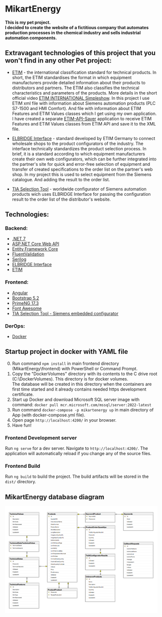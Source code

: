 # MikartEnergy

**This is my pet project.  
I decided to create the website of a fictitious company that automates production processes in the chemical industry and sells industrial automation components.**


## Extravagant technologies of this project that you won't find in any other Pet project:

- [ETIM](https://www.etim-international.com/) - the international classification standard for technical products. 
In short, the ETIM standardises the format in which equipment manufacturers provide detailed information about their products to distributors and partners. The ETIM also classifies the technical characteristics and parameters of the products. More details in the short official video [ETIM INTERNATIONAL Simpleshow](https://youtu.be/I1lp5QtDL5g?si=b8BfXdoHEKjjznqD).
In this project I use ETIM xml file with information about Siemens automation products (PLC S7-1500 and HMI Comfort). And file with information about ETIM Features and ETIM Values classes which I get using my own application. I have created a separate [ETIM-API-Saver](https://github.com/OleksiiPrykhodko/ETIM-API-Saver) application to receive ETIM Features and ETIM Values classes from ETIM API and save it to the XML file.

- [ELBRIDGE Interface](https://www.itek.de/en/beratung/standardisierung/elbridge/) - standard developed by ETIM Germany to connect wholesale shops to the product configurators of the industry. The interface technically standardizes the product selection process.
In brief, it is a standard according to which equipment manufacturers create their own web configurators, which can be further integrated into the partner's site for quick and error-free selection of equipment and transfer of created specifications to the order list on the partner's web shop. 
In my project this is used to select equipment from the Siemens catalogue. And adding the result to the order list. 

- [TIA Selection Tool](https://siemens.com/tst) - worldwide configurator of Siemens automation products wich uses ELBRIDGE Interface for passing the configuration result to the order list of the distributor's website.

## Technologies:

### Backend:
  - [.NET 7](https://dotnet.microsoft.com/download)
  - [ASP.NET Core Web API](https://dotnet.microsoft.com/en-us/apps/aspnet/apis)
  - [Entity Framework Core](https://docs.microsoft.com/ef/core)
  - [FluentValidation](https://github.com/JeremySkinner/FluentValidation)
  - [Serilog](https://serilog.net/)
  - [ELBRIDGE Interface](https://www.itek.de/en/beratung/standardisierung/elbridge/)
  - [ETIM](https://etimapi.etim-international.com/)

### Frontend:
- [Angular](https://angular.io/docs)
- [Bootstrap 5.2](https://getbootstrap.com/docs/5.2/getting-started/introduction/)
- [PrimeNG 17.3](https://primeng.org/installation)
- [Font Awesome](https://fontawesome.com/)
- [TIA Selection Tool - Siemens embedded configurator](https://www.siemens.com/global/en/products/automation/topic-areas/tia/tia-selection-tool.html)

### DerOps:
- [Docker](https://www.docker.com/)

## Startup project in docker with YAML file
0) Run command `npm install` in main frontend directory (MikartEnergy\frontend) with PowerShell or Command Prompt.
1) Copy the "DockerVolumes" directory with its contents to the C drive root (C:\DockerVolumes). This directory is for docker volumes.  
The database will be created in this directory when the containers are first time started and it already contains needed https development certificate. 
2) Start up Docker and download Microsoft SQL server image with command: 
`docker pull mcr.microsoft.com/mssql/server:2022-latest` 
3) Run command `docker-compose -p mikartenergy up` in main directory of App (with docker-compose.yml file). 
4) Open page `http://localhost:4200/` in your browser. 
5) Have fun! 

### Frontend Development server
Run `ng serve` for a dev server. Navigate to `http://localhost:4200/`. The application will automatically reload if you change any of the source files.
### Frontend Build
Run `ng build` to build the project. The build artifacts will be stored in the `dist/` directory.

## MikartEnergy database diagram

![MikartEnergyDatabaseDiagram](DatabaseDiagram.png)